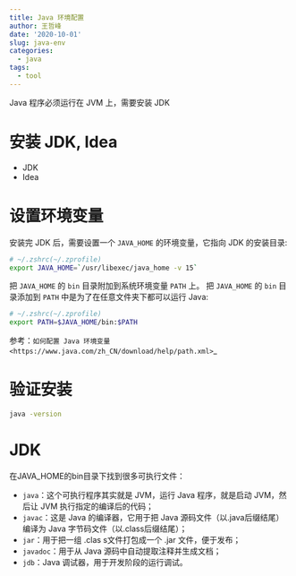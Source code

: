 ```yaml
---
title: Java 环境配置
author: 王哲峰
date: '2020-10-01'
slug: java-env
categories:
  - java
tags:
  - tool
---
```


Java 程序必须运行在 JVM 上，需要安装 JDK

# 安装 JDK, Idea

- JDK
- Idea

# 设置环境变量

安装完 JDK 后，需要设置一个 `JAVA_HOME` 的环境变量，它指向 JDK 的安装目录: 

```bash
# ~/.zshrc(~/.zprofile)
export JAVA_HOME=`/usr/libexec/java_home -v 15`
```

把 `JAVA_HOME` 的 `bin` 目录附加到系统环境变量 `PATH` 上。
把 `JAVA_HOME` 的 `bin` 目录添加到 `PATH` 中是为了在任意文件夹下都可以运行 Java:

```bash
# ~/.zshrc(~/.zprofile)
export PATH=$JAVA_HOME/bin:$PATH
```

参考：`如何配置 Java 环境变量 <https://www.java.com/zh_CN/download/help/path.xml>`_ 

# 验证安装

```bash
java -version
```


# JDK

在JAVA_HOME的bin目录下找到很多可执行文件：

- `java`：这个可执行程序其实就是 JVM，运行 Java 程序，就是启动 JVM，然后让 JVM 执行指定的编译后的代码；
- `javac`：这是 Java 的编译器，它用于把 Java 源码文件（以.java后缀结尾）编译为 Java 字节码文件（以.class后缀结尾）；
- `jar`：用于把一组 .clas s文件打包成一个 .jar 文件，便于发布；
- `javadoc`：用于从 Java 源码中自动提取注释并生成文档；
- `jdb`：Java 调试器，用于开发阶段的运行调试。
